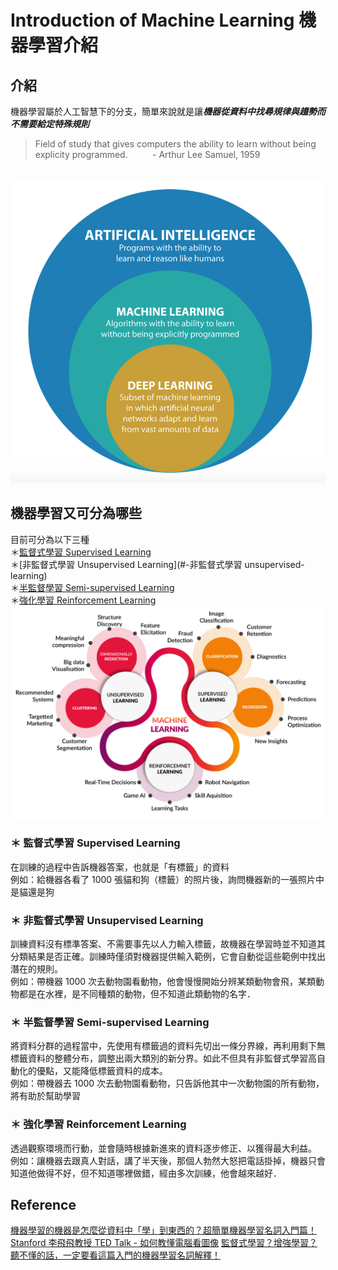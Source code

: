 # Introduction of Machine Learning 機器學習介紹
## 介紹
機器學習屬於人工智慧下的分支，簡單來說就是讓***機器從資料中找尋規律與趨勢而不需要給定特殊規則***
> Field of study that gives computers the ability to learn without being explicity programmed.&nbsp; &nbsp; &nbsp; &nbsp; &nbsp;  - Arthur Lee Samuel, 1959

<br><img src="What is Machine Learning.png" width="600">


## 機器學習又可分為哪些
目前可分為以下三種
<br>＊[監督式學習 Supervised Learning](#-監督式學習-supervised-learning)
<br>＊[非監督式學習 Unsupervised Learning](#-非監督式學習 unsupervised-learning)
<br>＊[半監督學習 Semi-supervised Learning](#-半監督學習-semi-supervised-learning)
<br>＊[強化學習 Reinforcement Learning](#-強化學習-reinforcement-learning)
<br><img src="Machine Learning.jpg" width="600">


### ＊ 監督式學習 Supervised Learning
 在訓練的過程中告訴機器答案，也就是「有標籤」的資料
 <br>例如：給機器各看了 1000 張貓和狗（標籤）的照片後，詢問機器新的一張照片中是貓還是狗
### ＊ 非監督式學習 Unsupervised Learning
訓練資料沒有標準答案、不需要事先以人力輸入標籤，故機器在學習時並不知道其分類結果是否正確。訓練時僅須對機器提供輸入範例，它會自動從這些範例中找出潛在的規則。
<br>例如：帶機器 1000 次去動物園看動物，他會慢慢開始分辨某類動物會飛，某類動物都是在水裡，是不同種類的動物，但不知道此類動物的名字．
### ＊ 半監督學習 Semi-supervised Learning
將資料分群的過程當中，先使用有標籤過的資料先切出一條分界線，再利用剩下無標籤資料的整體分布，調整出兩大類別的新分界。如此不但具有非監督式學習高自動化的優點，又能降低標籤資料的成本。
<br>例如：帶機器去 1000 次去動物園看動物，只告訴他其中一次動物園的所有動物，將有助於幫助學習
### ＊ 強化學習 Reinforcement Learning
透過觀察環境而行動，並會隨時根據新進來的資料逐步修正、以獲得最大利益。
<br>例如：讓機器去跟真人對話，講了半天後，那個人勃然大怒把電話掛掉，機器只會知道他做得不好，但不知道哪裡做錯，經由多次訓練，他會越來越好．



## Reference
[機器學習的機器是怎麼從資料中「學」到東西的？超簡單機器學習名詞入門篇！](https://kopu.chat/2017/07/28/機器是怎麼從資料中「學」到東西的呢/)
[Stanford 李飛飛教授 TED Talk - 如何教懂電腦看圖像](https://www.ted.com/talks/fei_fei_li_how_we_re_teaching_computers_to_understand_pictures?language=zh-tw)
[監督式學習？增強學習？聽不懂的話，一定要看這篇入門的機器學習名詞解釋！](https://www.inside.com.tw/article/9945-machine-learning)
